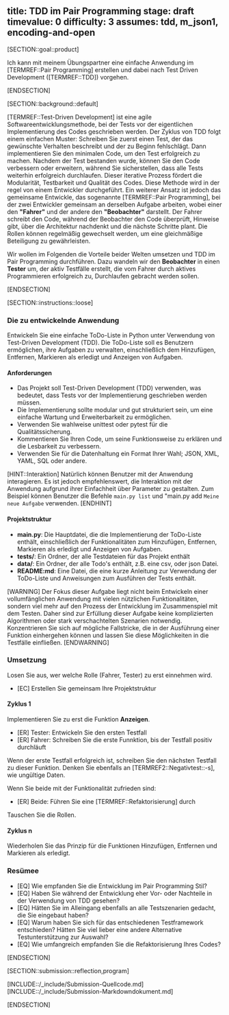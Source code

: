 title: TDD im Pair Programming
stage: draft
timevalue: 0
difficulty: 3
assumes: tdd, m_json1, encoding-and-open
---

[SECTION::goal::product]

Ich kann mit meinem Übungspartner eine einfache Anwendung im [TERMREF::Pair Programming] erstellen und dabei
nach Test Driven Development ([TERMREF::TDD]) vorgehen.

[ENDSECTION]

[SECTION::background::default]

[TERMREF::Test-Driven Development] ist eine agile Softwareentwicklungsmethode, bei der Tests vor der
eigentlichen Implementierung des Codes geschrieben werden. Der Zyklus von TDD folgt einem einfachen
Muster: Schreiben Sie zuerst einen Test, der das gewünschte Verhalten beschreibt und der zu Beginn
fehlschlägt. Dann implementieren Sie den minimalen Code, um den Test erfolgreich zu machen. Nachdem
der Test bestanden wurde, können Sie den Code verbessern oder erweitern, während Sie sicherstellen,
dass alle Tests weiterhin erfolgreich durchlaufen. Dieser iterative Prozess fördert die Modularität,
Testbarkeit und Qualität des Codes. Diese Methode wird in der regel von einem Entwickler durchgeführt.
Ein weiterer Ansatz ist jedoch das gemeinsame Entwickle, das sogenannte [TERMREF::Pair Programming],
bei der zwei Entwickler gemeinsam an derselben Aufgabe arbeiten, wobei einer den **"Fahrer"** und der
andere den **"Beobachter"** darstellt. Der Fahrer schreibt den Code, während der Beobachter den Code
überprüft, Hinweise gibt, über die Architektur nachdenkt und die nächste Schritte plant.
Die Rollen können regelmäßig gewechselt werden, um eine gleichmäßige Beteiligung zu gewährleisten.

Wir wollen im Folgenden die Vorteile beider Welten umsetzen und TDD im Pair Programming durchführen.
Dazu wandeln wir den **Beobachter** in einen **Tester** um, der aktiv Testfälle erstellt, die vom Fahrer
durch aktives Programmieren erfolgreich zu, Durchlaufen gebracht werden sollen.

[ENDSECTION]

[SECTION::instructions::loose]

### Die zu entwickelnde Anwendung

Entwickeln Sie eine einfache ToDo-Liste in Python unter Verwendung von Test-Driven Development (TDD).
Die ToDo-Liste soll es Benutzern ermöglichen, ihre Aufgaben zu verwalten, einschließlich dem
Hinzufügen, Entfernen, Markieren als erledigt und Anzeigen von Aufgaben.

#### Anforderungen

- Das Projekt soll Test-Driven Development (TDD) verwenden, was bedeutet, dass Tests vor der
  Implementierung geschrieben werden müssen.
- Die Implementierung sollte modular und gut strukturiert sein, um eine einfache Wartung und
  Erweiterbarkeit zu ermöglichen.
- Verwenden Sie wahlweise unittest oder pytest für die Qualitätssicherung.
- Kommentieren Sie Ihren Code, um seine Funktionsweise zu erklären und die Lesbarkeit zu verbessern.
- Verwenden Sie für die Datenhaltung ein Format Ihrer Wahl; JSON, XML, YAML, SQL oder andere.

[HINT::Interaktion]
Natürlich können Benutzer mit der Anwendung interagieren. Es ist jedoch empfehlenswert, die
Interaktion mit der Anwendung aufgrund ihrer Einfachheit über Parameter zu gestalten. Zum Beispiel
können Benutzer die Befehle `main.py list` und "main.py add `Meine neue Aufgabe` verwenden.
[ENDHINT]

#### Projektstruktur

- **main.py**: Die Hauptdatei, die die Implementierung der ToDo-Liste enthält, einschließlich der
  Funktionalitäten zum Hinzufügen, Entfernen, Markieren als erledigt und Anzeigen von Aufgaben.
- **tests/**: Ein Ordner, der alle Testdateien für das Projekt enthält
- **data/**: Ein Ordner, der alle Todo's enthält, z.B. eine csv,  oder json Datei.
- **README:md**: Eine Datei, die eine kurze Anleitung zur Verwendung der ToDo-Liste und Anweisungen
  zum Ausführen der Tests enthält.

[WARNING]
Der Fokus dieser Aufgabe liegt nicht beim Entwickeln einer vollumfänglichen Anwendung mit vielen
nützlichen Funktionalitäten, sondern viel mehr auf den Prozess der Entwicklung im Zusammenspiel
mit dem Testen.
Daher sind zur Erfüllung dieser Aufgabe keine komplizierten Algorithmen oder stark verschachtelten
Szenarien notwendig. Konzentrieren Sie sich auf mögliche Fallstricke, die in der Ausführung einer
Funktion einhergehen können und lassen Sie diese Möglichkeiten in die Testfälle einfließen.
[ENDWARNING]



### Umsetzung

Losen Sie aus, wer welche Rolle (Fahrer, Tester) zu erst einnehmen wird.

- [EC] Erstellen Sie gemeinsam Ihre Projektstruktur

#### Zyklus 1

Implementieren Sie zu erst die Funktion **Anzeigen**.

- [ER] Tester: Entwickeln Sie den ersten Testfall
- [ER] Fahrer: Schreiben Sie die erste Funnktion, bis der Testfall positiv durchläuft

Wenn der erste Testfall erfolgreich ist, schreiben Sie den nächsten Testfall zu dieser Funktion.
Denken Sie ebenfalls an [TERMREF2::Negativtest::-s], wie ungültige Daten.

Wenn Sie beide mit der Funktionalität zufrieden sind:

- [ER] Beide: Führen Sie eine [TERMREF::Refaktorisierung] durch

Tauschen Sie die Rollen.

#### Zyklus n

Wiederholen Sie das Prinzip für die Funktionen Hinzufügen, Entfernen und Markieren als erledigt.

### Resümee

- [EQ] Wie empfanden Sie die Entwicklung im Pair Programming Stil?
- [EQ] Haben Sie während der Entwicklung eher Vor- oder Nachteile in der Verwendung von TDD gesehen?
- [EQ] Hätten Sie im Alleingang ebenfalls an alle Testszenarien gedacht, die Sie eingebaut haben?
- [EQ] Warum haben Sie sich für das entschiedenen Testframework entschieden? Hätten Sie viel lieber
  eine andere Alternative Testunterstützung zur Auswahl?
- [EQ] Wie umfangreich empfanden Sie die Refaktorisierung Ihres Codes?

[ENDSECTION]

[SECTION::submission::reflection,program]

[INCLUDE::/_include/Submission-Quellcode.md]
[INCLUDE::/_include/Submission-Markdowndokument.md]

[ENDSECTION]
